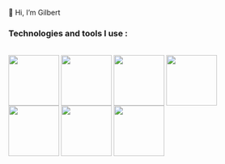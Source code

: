 👋 Hi, I’m Gilbert

### Technologies and tools I use :

<div style="dispaly: inline_block"><br/>
    <img align="center" width="100" height="100" src="https://cdn.jsdelivr.net/gh/devicons/devicon@latest/icons/html5/html5-original.svg"/> 
    <img align="center" width="100" height="100" src="https://cdn.jsdelivr.net/gh/devicons/devicon@latest/icons/git/git-original.svg" />
    <img align="center" width="100" height="100" src="https://cdn.jsdelivr.net/gh/devicons/devicon@latest/icons/python/python-original.svg" />
    <img align="center" width="100" height="100" src="https://cdn.jsdelivr.net/gh/devicons/devicon@latest/icons/mysql/mysql-original-wordmark.svg" />
    <img align="center" width="100" height="100" src="https://cdn.jsdelivr.net/gh/devicons/devicon@latest/icons/css3/css3-original.svg" />
    <img align="center" width="100" height="100" src="https://cdn.jsdelivr.net/gh/devicons/devicon@latest/icons/javascript/javascript-original.svg" />
    <img align="center" width="100" height="100" src="https://cdn.jsdelivr.net/gh/devicons/devicon@latest/icons/sqlite/sqlite-original.svg" />
   
        
